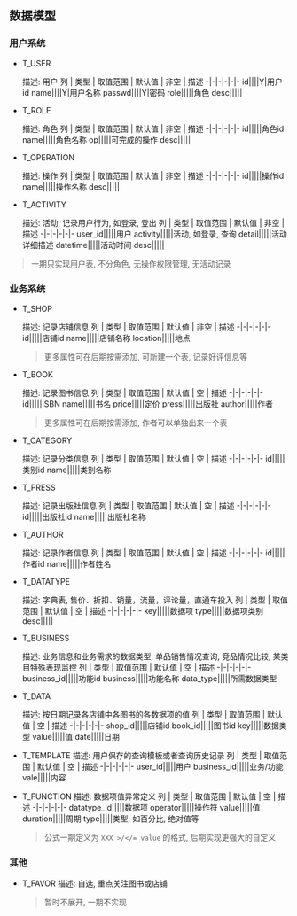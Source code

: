 ## 数据模型

### 用户系统

* T_USER

  描述: 用户
  列 | 类型 | 取值范围 | 默认值 | 非空 | 描述
  -|-|-|-|-|-
  id||||Y|用户id
  name||||Y|用户名称
  passwd||||Y|密码
  role|||||角色
  desc|||||

* T_ROLE

  描述: 角色
  列 | 类型 | 取值范围 | 默认值 | 非空 | 描述
  -|-|-|-|-|-
  id|||||角色id
  name|||||角色名称
  op|||||可完成的操作
  desc|||||

* T_OPERATION

  描述: 操作
  列 | 类型 | 取值范围 | 默认值 | 非空 | 描述
  -|-|-|-|-|-
  id|||||操作id
  name|||||操作名称
  desc|||||

* T_ACTIVITY

  描述: 活动, 记录用户行为, 如登录, 登出
  列 | 类型 | 取值范围 | 默认值 | 非空 | 描述
  -|-|-|-|-|-
  user_id|||||用户
  activity|||||活动, 如登录, 查询
  detail|||||活动详细描述
  datetime|||||活动时间
  desc|||||

> 一期只实现用户表, 不分角色, 无操作权限管理, 无活动记录

### 业务系统

* T_SHOP
  
  描述: 记录店铺信息
  列 | 类型 | 取值范围 | 默认值 | 非空 | 描述
  -|-|-|-|-|-
  id|||||店铺id
  name|||||店铺名称
  location|||||地点

  > 更多属性可在后期按需添加, 可新建一个表, 记录好评信息等

* T_BOOK
  
  描述: 记录图书信息
  列 | 类型 | 取值范围 | 默认值 | 空 | 描述
  -|-|-|-|-|-
  id|||||ISBN
  name|||||书名
  price|||||定价
  press|||||出版社
  author|||||作者

  > 更多属性可在后期按需添加, 作者可以单独出来一个表
  
* T_CATEGORY
  
  描述: 记录分类信息
  列 | 类型 | 取值范围 | 默认值 | 空 | 描述
  -|-|-|-|-|-
  id|||||类别id
  name|||||类别名称
  
* T_PRESS
  
  描述: 记录出版社信息
  列 | 类型 | 取值范围 | 默认值 | 空 | 描述
  -|-|-|-|-|-
  id|||||出版社id
  name|||||出版社名称

* T_AUTHOR
  
  描述: 记录作者信息
  列 | 类型 | 取值范围 | 默认值 | 空 | 描述
  -|-|-|-|-|-
  id|||||作者id
  name|||||作者姓名

* T_DATATYPE
  
  描述: 字典表, 售价、折扣、销量，流量，评论量，直通车投入
  列 | 类型 | 取值范围 | 默认值 | 空 | 描述
  -|-|-|-|-|-
  key|||||数据项
  type|||||数据项类别
  desc|||||
  
* T_BUSINESS
  
  描述: 业务信息和业务需求的数据类型, 单品销售情况查询, 竞品情况比较, 某类目特殊表现监控
  列 | 类型 | 取值范围 | 默认值 | 空 | 描述
  -|-|-|-|-|-
  business_id|||||功能id
  business|||||功能名称
  data_type|||||所需数据类型
  
* T_DATA
  
  描述: 按日期记录各店铺中各图书的各数据项的值
  列 | 类型 | 取值范围 | 默认值 | 空 | 描述
  -|-|-|-|-|-
  shop_id|||||店铺id
  book_id|||||图书id
  key|||||数据类型
  value|||||值
  date|||||日期
  
* T_TEMPLATE
  描述: 用户保存的查询模板或者查询历史记录
  列 | 类型 | 取值范围 | 默认值 | 空 | 描述
  -|-|-|-|-|-
  user_id|||||用户
  business_id|||||业务/功能
  vale|||||内容
  
* T_FUNCTION
  描述: 数据项值异常定义
  列 | 类型 | 取值范围 | 默认值 | 空 | 描述
  -|-|-|-|-|-
  datatype_id|||||数据项
  operator|||||操作符
  value|||||值
  duration|||||周期
  type|||||类型, 如百分比, 绝对值等

  > 公式一期定义为 `XXX >/</= value` 的格式, 后期实现更强大的自定义

### 其他

* T_FAVOR
  描述: 自选, 重点关注图书或店铺

  > 暂时不展开, 一期不实现